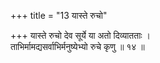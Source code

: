 +++
title = "13 यास्ते रुचो"

+++
यास्ते रुचो देव सूर्ये या अतो दिव्यातताः ।  
ताभिर्मामद्यसर्वाभिर्मनुष्येभ्यो रुचे कृणु ॥ १४ ॥